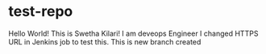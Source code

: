 # test-repo
Hello World!
This is Swetha Kilari!
I am deveops Engineer
I changed HTTPS URL in Jenkins job to test this.
This is new branch created
